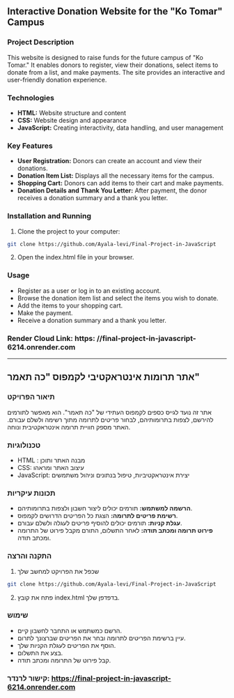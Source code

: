 ## Interactive Donation Website for the "Ko Tomar" Campus
### Project Description
This website is designed to raise funds for the future campus of "Ko Tomar." It enables donors to register, view their donations, select items to donate from a list, and make payments. The site provides an interactive and user-friendly donation experience.

### Technologies
- **HTML:** Website structure and content
- **CSS:** Website design and appearance
- **JavaScript:** Creating interactivity, data handling, and user management
### Key Features
- **User Registration:** Donors can create an account and view their donations.
- **Donation Item List:** Displays all the necessary items for the campus.
- **Shopping Cart:** Donors can add items to their cart and make payments.
- **Donation Details and Thank You Letter:** After payment, the donor receives a donation summary and a thank you letter.
### Installation and Running
1. Clone the project to your computer:
```bash
git clone https://github.com/Ayala-levi/Final-Project-in-JavaScript
```
2. Open the index.html file in your browser.
### Usage
- Register as a user or log in to an existing account.
- Browse the donation item list and select the items you wish to donate.
- Add the items to your shopping cart.
- Make the payment.
- Receive a donation summary and a thank you letter.

### Render Cloud Link: https: //final-project-in-javascript-6214.onrender.com 
   
---------------------------------------------------------------------------------------------------------------------------------------------------------------------------------------------------------------------

## אתר תרומות אינטראקטיבי לקמפוס "כה תאמר"
### תיאור הפרויקט
אתר זה נועד לגייס כספים לקמפוס העתידי של "כה תאמר". הוא מאפשר לתורמים להירשם, לצפות בתרומותיהם, לבחור פריטים לתרומה מתוך רשימה ולשלם עבורם. האתר מספק חוויית תרומה אינטראקטיבית ונוחה.

### טכנולוגיות
- HTML : מבנה האתר ותוכן
- CSS: עיצוב האתר ומראהו
- JavaScript: יצירת אינטראקטיביות, טיפול בנתונים וניהול משתמשים
### תכונות עיקריות
- **הרשמה למשתמש:** תורמים יכולים ליצור חשבון ולצפות בתרומותיהם.
- **רשימת פריטים לתרומה:** הצגת כל הפריטים הדרושים לקמפוס.
- **עגלת קניות:** תורמים יכולים להוסיף פריטים לעגלה ולשלם עבורם.
- **פירוט תרומה ומכתב תודה:** לאחר התשלום, התורם מקבל פירוט של התרומה ומכתב תודה.
### התקנה והרצה
1. שכפל את הפרויקט למחשב שלך
```bash
git clone https://github.com/Ayala-levi/Final-Project-in-JavaScript
```
2. פתח את קובץ index.html בדפדפן שלך.
### שימוש
- הרשם כמשתמש או התחבר לחשבון קיים.
- עיין ברשימת הפריטים לתרומה ובחר את הפריטים שברצונך לתרום.
- הוסף את הפריטים לעגלת הקניות שלך.
- בצע את התשלום.
- קבל פירוט של התרומה ומכתב תודה.

### קישור לרנדר: https://final-project-in-javascript-6214.onrender.com 



